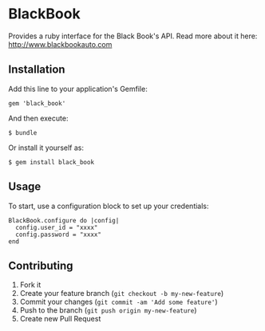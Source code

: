 # BlackBook

Provides a ruby interface for the Black Book's API.
Read more about it here: http://www.blackbookauto.com

## Installation

Add this line to your application's Gemfile:

    gem 'black_book'

And then execute:

    $ bundle

Or install it yourself as:

    $ gem install black_book

## Usage

To start, use a configuration block to set up your credentials:

    BlackBook.configure do |config|
      config.user_id = "xxxx"
      config.password = "xxxx"
    end

## Contributing

1. Fork it
2. Create your feature branch (`git checkout -b my-new-feature`)
3. Commit your changes (`git commit -am 'Add some feature'`)
4. Push to the branch (`git push origin my-new-feature`)
5. Create new Pull Request

